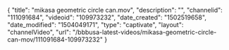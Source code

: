 {
    "title": "mikasa geometric circle can.mov",
    "description": "",
    "channelid": "111091684",
    "videoid": "109973232",
    "date_created": "1502519658",
    "date_modified": "1504049171",
    "type": "captivate",
    "layout": "channelVideo",
    "url": "\/bbbusa-latest-videos\/mikasa-geometric-circle-can-mov\/111091684-109973232"
}